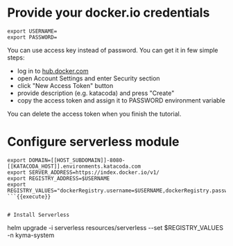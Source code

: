 # Provide your docker.io credentials

```
export USERNAME=
export PASSWORD=
```

You can use access key instead of password. You can get it in few simple steps:
- log in to [hub.docker.com](https://hub.docker.com)
- open Account Settings and enter Security section
- click "New Access Token" button
- provide description (e.g. katacoda) and press "Create"
- copy the access token and assign it to PASSWORD environment variable

You can delete the access token when you finish the tutorial.

# Configure serverless module

```
export DOMAIN=[[HOST_SUBDOMAIN]]-8080-[[KATACODA_HOST]].environments.katacoda.com
export SERVER_ADDRESS=https://index.docker.io/v1/
export REGISTRY_ADDRESS=$USERNAME
export REGISTRY_VALUES="dockerRegistry.username=$USERNAME,dockerRegistry.password=$PASSWORD,dockerRegistry.enableInternal=false,dockerRegistry.serverAddress=$SERVER_ADDRESS,dockerRegistry.registryAddress=$REGISTRY_ADDRESS"
```{{execute}}


# Install Serverless

```
helm upgrade -i serverless resources/serverless --set $REGISTRY_VALUES -n kyma-system
```{{execute}}
